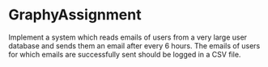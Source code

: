 # GraphyAssignment
Implement a system which reads emails of users from a very large user database and sends them an email after every 6 hours. The emails of users for which emails are successfully sent should be logged in a CSV file.

